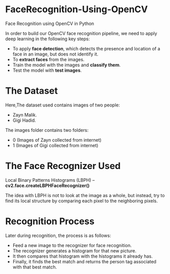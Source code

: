 # FaceRecognition-Using-OpenCV
Face Recognition using OpenCV in Python

In order to build our OpenCV face recognition pipeline, we need to apply deep learning in the following key steps:

 - To apply **face detection**, which detects the presence and location of a face in an image, but does not identify it.
 - To **extract faces** from the images.
 - Train the model with the images and **classify them**.
 - Test the model with **test images**.
 
# The Dataset

Here,The dataset used contains images of two people:

  - Zayn Malik.
  - Gigi Hadid.
  
The images folder contains two folders:

  - 0 (Images of Zayn collected from internet)
  - 1 (Images of Gigi collected from internet)
  
# The Face Recognizer Used

Local Binary Patterns Histograms (LBPH) – **cv2.face.createLBPHFaceRecognizer()**

The idea with LBPH is not to look at the image as a whole, but instead, try to find its local structure by comparing each pixel to the neighboring pixels. 

# Recognition Process

Later during recognition, the process is as follows:

  - Feed a new image to the recognizer for face recognition.
  - The recognizer generates a histogram for that new picture.
  - It then compares that histogram with the histograms it already has.
  - Finally, it finds the best match and returns the person tag associated with that best match.
  
